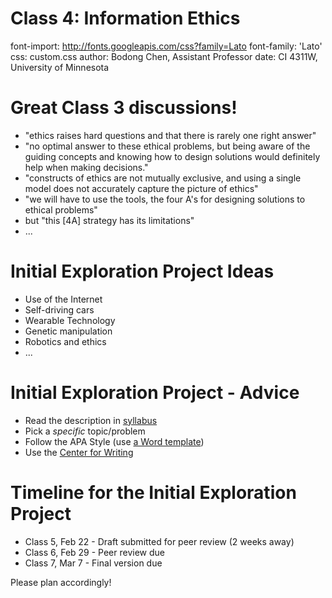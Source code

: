 Class 4: Information Ethics
========================================================
font-import: http://fonts.googleapis.com/css?family=Lato
font-family: 'Lato'
css: custom.css
author: Bodong Chen, Assistant Professor
date: CI 4311W, University of Minnesota

Great Class 3 discussions!
========================================================

- "ethics raises hard questions and that there is rarely one right answer"
- "no optimal answer to these ethical problems, but being aware of the guiding concepts and knowing how to design solutions would definitely help when making decisions."
- "constructs of ethics are not mutually exclusive, and using a single model does not accurately capture the picture of ethics"
- "we will have to use the tools, the four A's for designing solutions to ethical problems"
- but "this [4A] strategy has its limitations"
- ...

<!-- - "Which, if any, did you seem to personally identify with? If none of them seemed to encompass everything to you, how would you explain your own view?"-->


Initial Exploration Project Ideas
========================================================

- Use of the Internet
- Self-driving cars
- Wearable Technology
- Genetic manipulation
- Robotics and ethics
- ...

Initial Exploration Project - Advice
========================================================

- Read the description in [syllabus](https://github.com/meefen/CI4311W/blob/master/CI4311W-Syllabus-2016-Spring.md#21-initial-exploration-of-a-topic-of-your-choice)
- Pick a *specific* topic/problem
- Follow the APA Style (use [a Word template](https://www.google.com/url?sa=t&rct=j&q=&esrc=s&source=web&cd=2&sqi=2&ved=0ahUKEwj2jLCJsObKAhVENiYKHQ9bAdsQFggiMAE&url=http%3A%2F%2Fwww.siue.edu%2F~prose%2Fclasses%2FAPAFormatTemplate.doc&usg=AFQjCNEHOYuWPvcYkGs7_ZivYDwMwV24Qg&sig2=HnLm6MYIMXMa8D6tEQbGHw&bvm=bv.113370389,d.eWE))
- Use the [Center for Writing](http://writing.umn.edu/)

Timeline for the Initial Exploration Project
========================================================

- Class 5, Feb 22 - Draft submitted for peer review (2 weeks away)
- Class 6, Feb 29 - Peer review due
- Class 7, Mar 7 - Final version due

Please plan accordingly!

